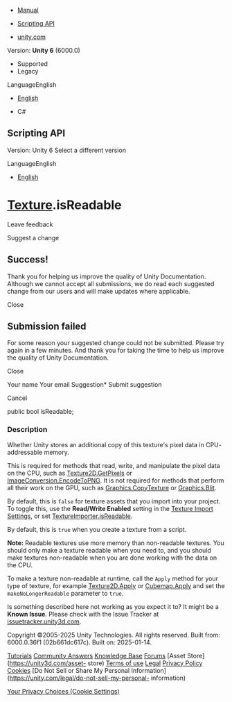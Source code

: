 [ ]()

  * [Manual](../Manual/index.html)
  * [Scripting API](../ScriptReference/index.html)

  * [unity.com](https://unity.com/)

Version: **Unity 6** (6000.0)

  * Supported
  * Legacy

LanguageEnglish

  * [English]()

  * C#

[ ](https://docs.unity3d.com)

## Scripting API

Version: Unity 6 Select a different version

LanguageEnglish

  * [English]()

#  [Texture](Texture.html).isReadable

Leave feedback

Suggest a change

## Success!

Thank you for helping us improve the quality of Unity Documentation. Although
we cannot accept all submissions, we do read each suggested change from our
users and will make updates where applicable.

Close

## Submission failed

For some reason your suggested change could not be submitted. Please <a>try
again</a> in a few minutes. And thank you for taking the time to help us
improve the quality of Unity Documentation.

Close

Your name Your email Suggestion* Submit suggestion

Cancel

[ ]()

public bool isReadable;

### Description

Whether Unity stores an additional copy of this texture's pixel data in CPU-
addressable memory.

This is required for methods that read, write, and manipulate the pixel data
on the CPU, such as [Texture2D.GetPixels](Texture2D.GetPixels.html) or
[ImageConversion.EncodeToPNG](ImageConversion.EncodeToPNG.html). It is not
required for methods that perform all their work on the GPU, such as
[Graphics.CopyTexture](Graphics.CopyTexture.html) or
[Graphics.Blit](Graphics.Blit.html).  
  
By default, this is `false` for texture assets that you import into your
project. To toggle this, use the **Read/Write Enabled** setting in the
[Texture Import Settings](../Manual/class-TextureImporter.html), or set
[TextureImporter.isReadable](TextureImporter-isReadable.html).  
  
By default, this is `true` when you create a texture from a script.  
  
**Note:** Readable textures use more memory than non-readable textures. You
should only make a texture readable when you need to, and you should make
textures non-readable when you are done working with the data on the CPU.  
  
To make a texture non-readable at runtime, call the `Apply` method for your
type of texture, for example [Texture2D.Apply](Texture2D.Apply.html) or
[Cubemap.Apply](Cubemap.Apply.html) and set the `makeNoLongerReadable`
parameter to `true`.

Is something described here not working as you expect it to? It might be a
**Known Issue**. Please check with the Issue Tracker at
[issuetracker.unity3d.com](https://issuetracker.unity3d.com).

Copyright ©2005-2025 Unity Technologies. All rights reserved. Built from:
6000.0.36f1 (02b661dc617c). Built on: 2025-01-14.

[Tutorials](https://unity3d.com/learn) [Community
Answers](https://answers.unity3d.com) [Knowledge
Base](https://support.unity3d.com/hc/en-us)
[Forums](https://forum.unity3d.com) [Asset Store](https://unity3d.com/asset-
store) [Terms of use](https://docs.unity3d.com/Manual/TermsOfUse.html)
[Legal](https://unity.com/legal) [Privacy
Policy](https://unity.com/legal/privacy-policy)
[Cookies](https://unity.com/legal/cookie-policy) [Do Not Sell or Share My
Personal Information](https://unity.com/legal/do-not-sell-my-personal-
information)

[Your Privacy Choices (Cookie Settings)](javascript:void\(0\);)

